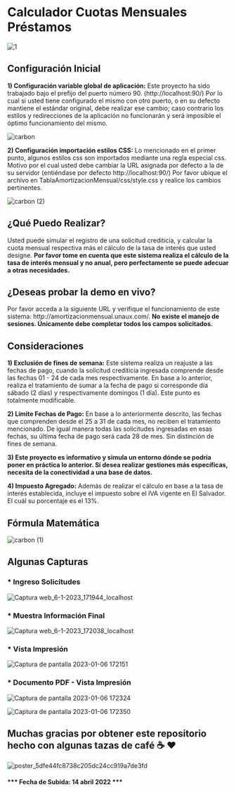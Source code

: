 # Calculador Cuotas Mensuales Préstamos



![1](https://user-images.githubusercontent.com/44457989/163483819-e9210de8-855d-40e8-8ab6-c4ddbd5fb441.png)



<h2>Configuración Inicial</h2>

<p><b>1) Configuración variable global de aplicación:</b> Este proyecto ha sido trabajado bajo el prefijo del puerto número 90. (http://localhost:90/) Por lo cual si usted tiene configurado el mismo con otro puerto, o en su defecto mantiene el estándar original, debe realizar ese cambio; caso contrario los estilos y redirecciones de la aplicación no funcionarán y será imposible el óptimo funcionamiento del mismo.</p>


![carbon](https://user-images.githubusercontent.com/44457989/211114848-2ff5b15b-490e-4cbc-bf1f-2d81cbb69a40.png)


<p><b>2) Configuración importación estilos CSS:</b> Lo mencionado en el primer punto, algunos estilos css son importados mediante una regla especial css. Motivo por el cual usted debe cambiar la URL asignada por defecto a la de su servidor (entiéndase por defecto http://localhost:90/) Por favor ubique el archivo en TablaAmortizacionMensual/css/style.css y realice los cambios pertinentes.</p>


![carbon (2)](https://user-images.githubusercontent.com/44457989/211121175-2ac3a2c7-b9db-41d9-986d-b15a812de4d0.png)



<h2>¿Qué Puedo Realizar?</h2>


<p>Usted puede simular el registro de una solicitud crediticia, y calcular la cuota mensual respectiva más el cálculo de la tasa de interés que usted designe. <b>Por favor tome en cuenta que este sistema realiza el cálculo de la tasa de interés mensual y no anual, pero perfectamente se puede adecuar a otras necesidades.</b></p>




<h2>¿Deseas probar la demo en vivo?</h2>


<p>Por favor acceda a la siguiente URL y verifique el funcionamiento de este sistema: http://amortizacionmensual.unaux.com/.<b> No existe el manejo de sesiones. Únicamente debe completar todos los campos solicitados.</b></p>




<h2>Consideraciones</h2>


<p><b>1) Exclusión de fines de semana:</b> Este sistema realiza un reajuste a las fechas de pago, cuando la solicitud crediticia ingresada comprende desde las fechas 01 - 24 de cada mes respectivamente. En base a lo anterior, realiza el tratamiento de sumar a la fecha de pago si corresponde día sábado (2 días) y respectivamente domingos (1 día). Este punto es totalmente modificable.</p>


<p><b>2) Límite Fechas de Pago:</b> En base a lo anteriormente descrito, las fechas que comprenden desde el 25 a 31 de cada mes, no reciben el tratamiento mencionado. De igual manera todas las solicitudes ingresadas en esas fechas, su última fecha de pago será cada 28 de mes. Sin distinción de fines de semana.</p>




<p><b>3) Este proyecto es informativo y simula un entorno dónde se podría poner en práctica lo anterior. Sí desea realizar gestiones más específicas, necesita de la conectividad a una base de datos.</b></p>


<p><b>4) Impuesto Agregado:</b> Además de realizar el cálculo en base a la tasa de interés establecida, incluye el impuesto sobre el IVA vigente en El Salvador. El cuál su porcentaje es el 13%.</p>

<h2>Fórmula Matemática</h2>


![carbon (1)](https://user-images.githubusercontent.com/44457989/211115388-1218fed7-9abf-4b14-bbe4-e22ea342d517.png)


<h2>Algunas Capturas</h2>

<h3>* Ingreso Solicitudes</h3>



![Captura web_6-1-2023_171944_localhost](https://user-images.githubusercontent.com/44457989/211115699-325b6e33-0314-4476-90f9-ce7002086590.jpeg)



<h3>* Muestra Información Final</h3>



![Captura web_6-1-2023_172038_localhost](https://user-images.githubusercontent.com/44457989/211115784-85eb7d68-450e-4f47-a495-9e2cd669bbed.jpeg)




<h3>* Vista Impresión</h3>




![Captura de pantalla 2023-01-06 172151](https://user-images.githubusercontent.com/44457989/211115875-8fcc89f0-72da-4f28-8997-b7916493d3d9.png)



<h3>* Documento PDF - Vista Impresión</h3>


![Captura de pantalla 2023-01-06 172324](https://user-images.githubusercontent.com/44457989/211116044-0ca5c42c-4a84-4cc9-92e9-1e6b2341605f.png)



![Captura de pantalla 2023-01-06 172350](https://user-images.githubusercontent.com/44457989/211116052-34b67f46-2b7d-481d-bcde-8a70542b94fc.png)


<h2>Muchas gracias por obtener este repositorio hecho con algunas tazas de café ☕ ❤️</h2>



![poster_5dfe44fc8738c205dc24cc919a7de3fd](https://user-images.githubusercontent.com/44457989/84722426-6d047d80-af40-11ea-8a6d-31b4466c1c08.png)




<h4>*** Fecha de Subida: 14 abril 2022 ***</h4>



